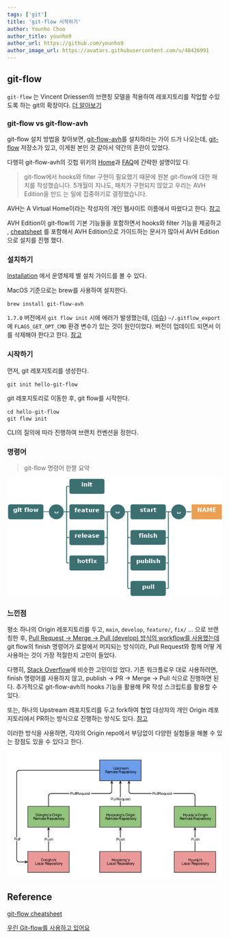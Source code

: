 ```yaml
---
tags: ['git']
title: 'git-flow 시작하기'
author: Younho Choo
author_title: younho9
author_url: https://github.com/younho9
author_image_url: https://avatars.githubusercontent.com/u/48426991
---
```


## git-flow

`git-flow` 는 Vincent Driessen의 브랜칭 모델을 적용하여 레포지토리를 작업할 수있
도록 하는 git의 확장이다.
[더 알아보기](https://nvie.com/posts/a-successful-git-branching-model/)

### git-flow vs git-flow-avh

git-flow 설치 방법을 찾아보면,
[git-flow-avh](https://github.com/petervanderdoes/gitflow-avh)를 설치하라는 가이
드가 나오는데, [git-flow](https://github.com/nvie/gitflow) 저장소가 있고, 이게원
본인 것 같아서 약간의 혼란이 있었다.

다행히 git-flow-avh의 깃헙 위키의
[Home](https://github.com/petervanderdoes/gitflow-avh/wiki#what-is-git-flow-avh-edition)과
[FAQ](https://github.com/petervanderdoes/gitflow-avh/wiki/FAQ)에 간략한 설명이있
다.

> git-flow에서 hooks와 filter 구현이 필요했기 때문에 원본 git-flow에 대한 패치를
> 작성했습니다. 5개월이 지나도, 패치가 구현되지 않았고 우리는 AVH Edition을 만드
> 는 일에 집중하기로 결정했습니다.

AVH는 A Virtual Home이라는 작성자의 개인 웹사이트 이름에서 따왔다고 한다.
[참고](https://github.com/petervanderdoes/gitflow-avh/issues/242)

AVH Edition이 git-flow의 기본 기능들을 포함하면서 hooks와 filter 기능을 제공하고
,
[cheatsheet](https://danielkummer.github.io/git-flow-cheatsheet/index.ko_KR.html)
를 포함해서 AVH Edition으로 가이드하는 문서가 많아서 AVH Edition으로 설치를 진행
했다.

### 설치하기

[Installation](https://github.com/petervanderdoes/gitflow-avh/wiki/Installation)
에서 운영체제 별 설치 가이드를 볼 수 있다.

MacOS 기준으로는 brew를 사용하여 설치한다.

```
brew install git-flow-avh
```

`1.7.0` 버전에서 `git flow init` 시에 에러가 발생했는데,
([이슈](https://github.com/fork-dev/Tracker/issues/418)) `~/.gitflow_export` 에
`FLAGS_GET_OPT_CMD` 환경 변수가 있는 것이 원인이었다. 버전이 업데이트 되면서 이
를 삭제해야 한다고 한다.
[참고](https://github.com/petervanderdoes/gitflow-avh/wiki/Installing-on-Mac-OS-X#post-installation-setup)

### 시작하기

먼저, git 레포지토리를 생성한다.

```
git init hello-git-flow
```

git 레포지토리로 이동한 후, git flow를 시작한다.

```
cd hello-git-flow
git flow init
```

CLI의 질의에 따라 진행하여 브랜치 컨벤션을 정한다.

### 명령어

> git-flow 명령어 한짤 요약

![git-flow commands](images/2021-07-06-git-flow-commands.png)

### 느낀점

평소 하나의 Origin 레포지토리를 두고, `main`, `develop`, `feature/`, `fix/` ...
으로 브랜칭한 후,
[Pull Request -> Merge -> Pull (develop) 방식의 workflow를 사용했는데](https://github.com/elsewhencode/project-guidelines#12-git-workflow)
git flow의 finish 명령어가 로컬에서 머지되는 방식이라, Pull Request와 함께 어떻
게 사용하는 것이 가장 적절한지 고민이 들었다.

다행히, [Stack Overflow](https://stackoverflow.com/a/58410075)에 비슷한 고민이있
었다. 기존 워크플로우 대로 사용하려면, finish 명령어를 사용하지 않고, publish ->
PR -> Merge -> Pull 식으로 진행하면 된다. 추가적으로 git-flow-avh의 hooks 기능을
활용해 PR 작성 스크립트를 활용할 수 있다.

또는, 하나의 Upstream 레포지토리를 두고 fork하여 협업 대상자의 개인 Origin 레포
지토리에서 PR하는 방식으로 진행하는 방식도 있다.
[참고](https://techblog.woowahan.com/2553/)

이러한 방식을 사용하면, 각자의 Origin repo에서 부담없이 다양한 실험들을 해볼 수
있는 장점도 있을 수 있다고 한다.

![github-flow-repository-structure](images/2021-07-06-github-flow_repository_structure.png)

## Reference

[git-flow cheatsheet](https://danielkummer.github.io/git-flow-cheatsheet/index.ko_KR.html)

[우린 Git-flow를 사용하고 있어요](https://techblog.woowahan.com/2553/)
